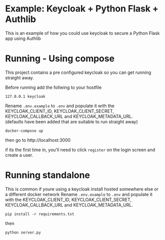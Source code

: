 # Example: Keycloak + Python Flask + Authlib

This is an example of how you could use keycloak to secure a Python Flask app using Authlib

# Running - Using compose

This project contains a pre configured keycloak so you can get running straight away.

Before running add the follwing to your hostfile
```
127.0.0.1 keycloak
```
Rename `.env.example` to `.env` and populate it with the KEYCLOAK_CLIENT_ID, KEYCLOAK_CLIENT_SECRET, KEYCLOAK_CALLBACK_URL and KEYCLOAK_METADATA_URL.   
(defaults have been added that are suitable to run straight away)

```
docker-compose up
```
then go to http://localhost:3000

if its the first time in, you'll need to click `register` on the login screen and create a user.

# Running standalone

This is common if youre using a keycloak install hosted somewhere else or a different docker network
Rename `.env.example` to `.env` and populate it with the KEYCLOAK_CLIENT_ID, KEYCLOAK_CLIENT_SECRET, KEYCLOAK_CALLBACK_URL and KEYCLOAK_METADATA_URL.   

```
pip install -r requirements.txt
```
then
```
python server.py
```
